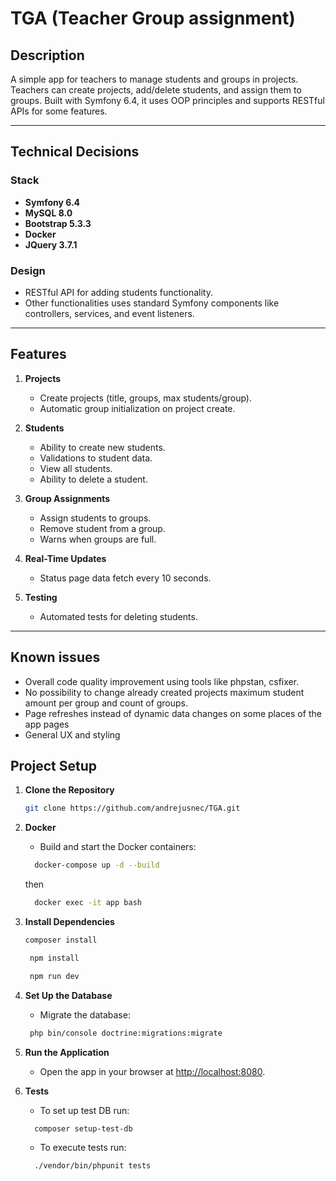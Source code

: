 # TGA (Teacher Group assignment)

## Description

A simple app for teachers to manage students and groups in projects. Teachers can create projects, add/delete students, and assign them to groups.
Built with Symfony 6.4, it uses OOP principles and supports RESTful APIs for some features.

---

## Technical Decisions

### Stack
- **Symfony 6.4**
- **MySQL 8.0**
- **Bootstrap 5.3.3**
- **Docker**
- **JQuery 3.7.1**

### Design
- RESTful API for adding students functionality.
- Other functionalities uses standard Symfony components like controllers, services, and event listeners.
---

## Features

1. **Projects**
    - Create projects (title, groups, max students/group).
    - Automatic group initialization on project create.

2. **Students**
    - Ability to create new students.
    - Validations to student data.
    - View all students.
    - Ability to delete a student.

3. **Group Assignments**
    - Assign students to groups.
    - Remove student from a group.
    - Warns when groups are full.

4. **Real-Time Updates**
    - Status page data fetch every 10 seconds.

5. **Testing**
    - Automated tests for deleting students.

---

## Known issues
- Overall code quality improvement using tools like phpstan, csfixer.
- No possibility to change already created projects maximum student amount per group and count of groups.
- Page refreshes instead of dynamic data changes on some places of the app pages
- General UX and styling 


## Project Setup

1. **Clone the Repository**
   ```bash
   git clone https://github.com/andrejusnec/TGA.git
   ```
2. **Docker**
   - Build and start the Docker containers:
   ```bash
     docker-compose up -d --build
     ```
   then
   ```bash
     docker exec -it app bash
     ```
3. **Install Dependencies**
     ```bash
     composer install
     ```
    ```bash
     npm install
     ```
    ```bash
     npm run dev
     ```

4. **Set Up the Database**
   - Migrate the database:
    ```bash
     php bin/console doctrine:migrations:migrate
     ```

5. **Run the Application**

   - Open the app in your browser at [http://localhost:8080](http://localhost:8080).

6. **Tests**
   - To set up test DB run:
   ```bash
     composer setup-test-db
     ```
   - To execute tests run:
   ```bash
     ./vendor/bin/phpunit tests
     ```